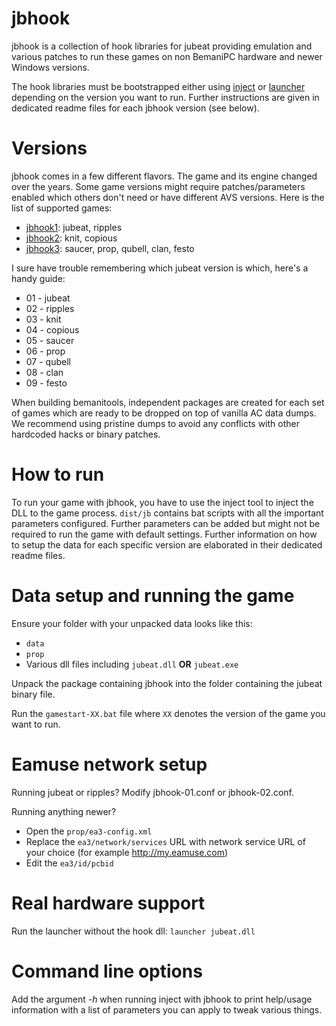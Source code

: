 # jbhook

jbhook is a collection of hook libraries for jubeat providing emulation and various patches to run
these games on non BemaniPC hardware and newer Windows versions.

The hook libraries must be bootstrapped either using [inject](../inject.md) or
[launcher](../launcher.md) depending on the version you want to run. Further instructions are given
in dedicated readme files for each jbhook version (see below).

# Versions

jbhook comes in a few different flavors. The game and its engine changed over the years. Some game
versions might require patches/parameters enabled which others don't need or have different AVS
versions. Here is the list of supported games:

- [jbhook1](jbhook1.md): jubeat, ripples
- [jbhook2](jbhook2.md): knit, copious
- [jbhook3](jbhook3.md): saucer, prop, qubell, clan, festo

I sure have trouble remembering which jubeat version is which, here's a handy guide:

- 01 - jubeat
- 02 - ripples
- 03 - knit
- 04 - copious
- 05 - saucer
- 06 - prop
- 07 - qubell
- 08 - clan
- 09 - festo

When building bemanitools, independent packages are created for each set of games which are ready to
be dropped on top of vanilla AC data dumps. We recommend using pristine dumps to avoid any conflicts
with other hardcoded hacks or binary patches.

# How to run

To run your game with jbhook, you have to use the inject tool to inject the DLL to the game process.
`dist/jb` contains bat scripts with all the important parameters configured. Further parameters can
be added but might not be required to run the game with default settings. Further information on how
to setup the data for each specific version are elaborated in their dedicated readme files.

# Data setup and running the game

Ensure your folder with your unpacked data looks like this:

- `data`
- `prop`
- Various dll files including `jubeat.dll` **OR** `jubeat.exe`

Unpack the package containing jbhook into the folder containing the jubeat binary file.

Run the `gamestart-XX.bat` file where `XX` denotes the version of the game you want to run.

# Eamuse network setup

Running jubeat or ripples? Modify jbhook-01.conf or jbhook-02.conf.

Running anything newer?

- Open the `prop/ea3-config.xml`
- Replace the `ea3/network/services` URL with network service URL of your choice (for example
  http://my.eamuse.com)
- Edit the `ea3/id/pcbid`

# Real hardware support

Run the launcher without the hook dll: `launcher jubeat.dll`

# Command line options

Add the argument *-h* when running inject with jbhook to print help/usage information with a list of
parameters you can apply to tweak various things.
